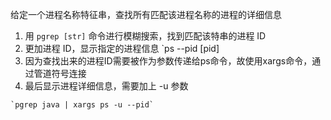 
给定一个进程名称特征串，查找所有匹配该进程名称的进程的详细信息

1. 用 `pgrep [str]` 命令进行模糊搜索，找到匹配该特串的进程 ID
2. 更加进程 ID，显示指定的进程信息 `ps --pid [pid]
3. 因为查找出来的进程ID需要被作为参数传递给ps命令，故使用xargs命令，通过管道符号连接
4. 最后显示进程详细信息，需要加上 -u 参数

```shell
`pgrep java | xargs ps -u --pid`
```
